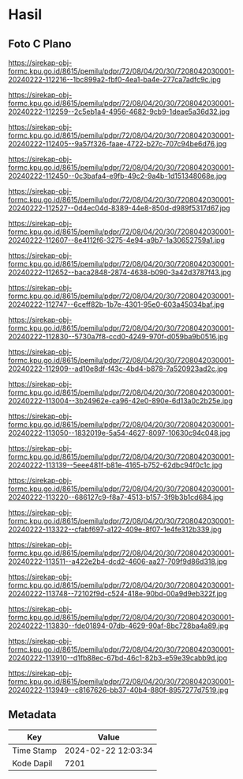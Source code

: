 # Hasil

## Foto C Plano

https://sirekap-obj-formc.kpu.go.id/8615/pemilu/pdpr/72/08/04/20/30/7208042030001-20240222-112216--1bc899a2-fbf0-4ea1-ba4e-277ca7adfc9c.jpg

https://sirekap-obj-formc.kpu.go.id/8615/pemilu/pdpr/72/08/04/20/30/7208042030001-20240222-112259--2c5eb1a4-4956-4682-9cb9-1deae5a36d32.jpg

https://sirekap-obj-formc.kpu.go.id/8615/pemilu/pdpr/72/08/04/20/30/7208042030001-20240222-112405--9a57f326-faae-4722-b27c-707c94be6d76.jpg

https://sirekap-obj-formc.kpu.go.id/8615/pemilu/pdpr/72/08/04/20/30/7208042030001-20240222-112450--0c3bafa4-e9fb-49c2-9a4b-1d151348068e.jpg

https://sirekap-obj-formc.kpu.go.id/8615/pemilu/pdpr/72/08/04/20/30/7208042030001-20240222-112527--0d4ec04d-8389-44e8-850d-d989f5317d67.jpg

https://sirekap-obj-formc.kpu.go.id/8615/pemilu/pdpr/72/08/04/20/30/7208042030001-20240222-112607--8e4112f6-3275-4e94-a9b7-1a30652759a1.jpg

https://sirekap-obj-formc.kpu.go.id/8615/pemilu/pdpr/72/08/04/20/30/7208042030001-20240222-112652--baca2848-2874-4638-b090-3a42d3787f43.jpg

https://sirekap-obj-formc.kpu.go.id/8615/pemilu/pdpr/72/08/04/20/30/7208042030001-20240222-112747--6ceff82b-1b7e-4301-95e0-603a45034baf.jpg

https://sirekap-obj-formc.kpu.go.id/8615/pemilu/pdpr/72/08/04/20/30/7208042030001-20240222-112830--5730a7f8-ccd0-4249-970f-d059ba9b0516.jpg

https://sirekap-obj-formc.kpu.go.id/8615/pemilu/pdpr/72/08/04/20/30/7208042030001-20240222-112909--ad10e8df-f43c-4bd4-b878-7a520923ad2c.jpg

https://sirekap-obj-formc.kpu.go.id/8615/pemilu/pdpr/72/08/04/20/30/7208042030001-20240222-113004--3b24962e-ca96-42e0-890e-6d13a0c2b25e.jpg

https://sirekap-obj-formc.kpu.go.id/8615/pemilu/pdpr/72/08/04/20/30/7208042030001-20240222-113050--1832019e-5a54-4627-8097-10630c94c048.jpg

https://sirekap-obj-formc.kpu.go.id/8615/pemilu/pdpr/72/08/04/20/30/7208042030001-20240222-113139--5eee481f-b81e-4165-b752-62dbc94f0c1c.jpg

https://sirekap-obj-formc.kpu.go.id/8615/pemilu/pdpr/72/08/04/20/30/7208042030001-20240222-113220--686127c9-f8a7-4513-b157-3f9b3b1cd684.jpg

https://sirekap-obj-formc.kpu.go.id/8615/pemilu/pdpr/72/08/04/20/30/7208042030001-20240222-113322--cfabf697-a122-409e-8f07-1e4fe312b339.jpg

https://sirekap-obj-formc.kpu.go.id/8615/pemilu/pdpr/72/08/04/20/30/7208042030001-20240222-113511--a422e2b4-dcd2-4606-aa27-709f9d86d318.jpg

https://sirekap-obj-formc.kpu.go.id/8615/pemilu/pdpr/72/08/04/20/30/7208042030001-20240222-113748--72102f9d-c524-418e-90bd-00a9d9eb322f.jpg

https://sirekap-obj-formc.kpu.go.id/8615/pemilu/pdpr/72/08/04/20/30/7208042030001-20240222-113830--fde01894-07db-4629-90af-8bc728ba4a89.jpg

https://sirekap-obj-formc.kpu.go.id/8615/pemilu/pdpr/72/08/04/20/30/7208042030001-20240222-113910--d1fb88ec-67bd-46c1-82b3-e59e39cabb9d.jpg

https://sirekap-obj-formc.kpu.go.id/8615/pemilu/pdpr/72/08/04/20/30/7208042030001-20240222-113949--c8167626-bb37-40b4-880f-8957277d7519.jpg


## Metadata

| Key        | Value               |
| ---------- | ------------------- |
| Time Stamp | 2024-02-22 12:03:34 |
| Kode Dapil | 7201                |




